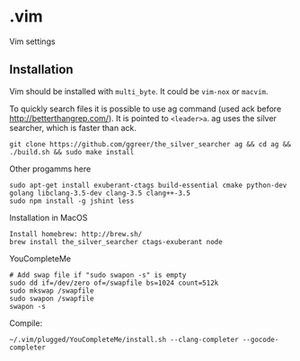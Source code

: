 .vim
====

Vim settings

## Installation

Vim should be installed with `multi_byte`. It could be `vim-nox` or `macvim`.

To quickly search files it is possible to use ag command
(used ack before http://betterthangrep.com/). It is pointed to `<leader>a`.
ag uses the silver searcher, which is faster than ack.

    git clone https://github.com/ggreer/the_silver_searcher ag && cd ag && ./build.sh && sudo make install

Other progamms here

    sudo apt-get install exuberant-ctags build-essential cmake python-dev golang libclang-3.5-dev clang-3.5 clang++-3.5
    sudo npm install -g jshint less

Installation in MacOS

    Install homebrew: http://brew.sh/
    brew install the_silver_searcher ctags-exuberant node

YouCompleteMe

    # Add swap file if "sudo swapon -s" is empty
    sudo dd if=/dev/zero of=/swapfile bs=1024 count=512k
    sudo mkswap /swapfile
    sudo swapon /swapfile
    swapon -s

Compile:

    ~/.vim/plugged/YouCompleteMe/install.sh --clang-completer --gocode-completer

